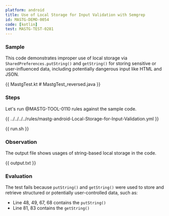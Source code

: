 ```yaml
---
platform: android
title: Use of Local Storage for Input Validation with Semgrep
id: MASTG-DEMO-0054
code: [kotlin]
test: MASTG-TEST-0281
---
```


### Sample

This code demonstrates improper use of local storage via `SharedPreferences.putString()` and `getString()` for storing sensitive or user-influenced data, including potentially dangerous input like HTML and JSON.

{{ MastgTest.kt # MastgTest_reversed.java }}

### Steps

Let's run @MASTG-TOOL-0110 rules against the sample code.

{{ ../../../../rules/mastg-android-Local-Storage-for-Input-Validation.yml }}

{{ run.sh }}

### Observation

The output file shows usages of string-based local storage in the code.

{{ output.txt }}

### Evaluation

The test fails because `putString()` and `getString()` were used to store and retrieve structured or potentially user-controlled data, such as:

- Line 48, 49, 67, 68 contains the `putString()`
- Line 81, 83 contains the `getString()`
